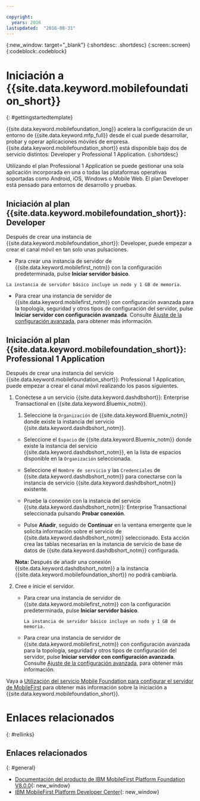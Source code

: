 ```yaml
---

copyright:
  years: 2016
lastupdated:  "2016-08-31"
---
```


{:new_window: target="_blank"}
{:shortdesc: .shortdesc}
{:screen:.screen}
{:codeblock:.codeblock}

# Iniciación a {{site.data.keyword.mobilefoundation_short}}
{: #gettingstartedtemplate}

<!--Last updated: 31 August 2016
{: .last-updated}-->

{{site.data.keyword.mobilefoundation_long}} acelera la configuración de un entorno de {{site.data.keyword.mfp_full}} desde el cual puede desarrollar, probar y operar aplicaciones móviles de empresa. {{site.data.keyword.mobilefoundation_short}} está disponible bajo dos de servicio distintos: Developer y Professional 1 Application.
{:shortdesc}

<!-- The Professional 1 Application plan allows the {{site.data.keyword.mobilefoundation_short}} server to be deployed on a scalable container group.--> Utilizando el plan Professional 1 Application se puede gestionar una sola aplicación incorporada en una o todas las plataformas operativas soportadas como Android, iOS, Windows o Mobile Web. El plan Developer <!-- does not support {{site.data.keyword.mobilefoundation_short}} deployment on a container group with more than 1 node. This plan --> está pensado para entornos de desarrollo y pruebas.

## Iniciación al plan {{site.data.keyword.mobilefoundation_short}}: Developer

Después de crear una instancia de {{site.data.keyword.mobilefoundation_short}}: Developer, puede empezar a crear el canal móvil en tan solo unas pulsaciones.

*	Para crear una instancia de servidor de {{site.data.keyword.mobilefirst_notm}} con la configuración predeterminada, pulse **Iniciar servidor básico**.

  `La instancia de servidor básico incluye un nodo y 1 GB de memoria.`

* Para crear una instancia de servidor de {{site.data.keyword.mobilefirst_notm}} con configuración avanzada para la topología, seguridad y otros tipos de configuración del servidor, pulse **Iniciar servidor con configuración avanzada**. Consulte [Ajuste de la configuración avanzada](c_using_mfs_p1.html#using_mfs_advanced_p1), para obtener más información.

## Iniciación al plan {{site.data.keyword.mobilefoundation_short}}: Professional 1 Application

Después de crear una instancia del servicio {{site.data.keyword.mobilefoundation_short}}: Professional 1 Application, puede empezar a crear el canal móvil realizando los pasos siguientes.

1.  Conéctese a un servicio {{site.data.keyword.dashdbshort}}: Enterprise Transactional en {{site.data.keyword.Bluemix_notm}}.

    1.  Seleccione la `Organización` de {{site.data.keyword.Bluemix_notm}} donde existe la instancia del servicio {{site.data.keyword.dashdbshort_notm}}.

    + Seleccione el `Espacio` de {{site.data.keyword.Bluemix_notm}} donde existe la instancia del servicio {{site.data.keyword.dashdbshort_notm}}, en la lista de espacios disponible en la `Organización` seleccionada.

    + Seleccione el `Nombre de servicio` y las `Credenciales` de {{site.data.keyword.dashdbshort_notm}} para conectarse con la instancia de servicio {{site.data.keyword.dashdbshort_notm}} existente.

    + Pruebe la conexión con la instancia del servicio {{site.data.keyword.dashdbshort_notm}}: Enterprise Transactional seleccionada pulsando **Probar conexión**.

    + Pulse **Añadir**, seguido de **Continuar** en la ventana emergente que le solicita información sobre el servicio de {{site.data.keyword.dashdbshort_notm}} seleccionado. Esta acción crea las tablas necesarias en la instancia de servicio de base de datos de {{site.data.keyword.dashdbshort_notm}} configurada.

    **Nota:** Después de añadir una conexión {{site.data.keyword.dashdbshort_notm}} a la instancia {{site.data.keyword.mobilefoundation_short}} no podrá cambiarla.

2.  Cree e inicie el servidor.

    * Para crear una instancia de servidor de {{site.data.keyword.mobilefirst_notm}} con la configuración predeterminada, pulse **Iniciar servidor básico**.

      `La instancia de servidor básico incluye un nodo y 1 GB de memoria.`

    * Para crear una instancia de servidor de {{site.data.keyword.mobilefirst_notm}} con configuración avanzada para la topología, seguridad y otros tipos de configuración del servidor, pulse **Iniciar servidor con configuración avanzada**. Consulte [Ajuste de la configuración avanzada](c_using_mfs_p2.html#using_mfs_advanced_p2), para obtener más información.

Vaya a [Utilización del servicio Mobile Foundation para configurar el servidor de MobileFirst<!-- on IBM Containers-->](https://mobilefirstplatform.ibmcloud.com/tutorials/en/foundation/8.0/bluemix/using-mobile-foundation/) para obtener más información sobre la iniciación a {{site.data.keyword.mobilefoundation_short}}.


# Enlaces relacionados
{: #rellinks}

## Enlaces relacionados
{: #general}

*	[Documentación del producto de IBM MobileFirst Platform Foundation V8.0.0](https://www.ibm.com/support/knowledgecenter/SSHS8R_8.0.0/wl_welcome.html){: new_window}
*	[IBM MobileFirst Platform Developer Center](https://mobilefirstplatform.ibmcloud.com){: new_window}
